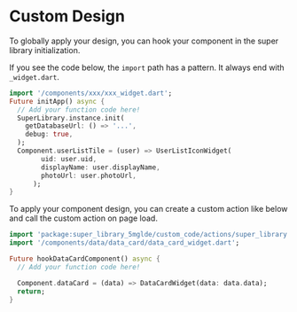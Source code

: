 # Custom Design


To globally apply your design, you can hook your component in the super library initialization.


If you see the code below, the `import` path has a pattern. It always end with `_widget.dart`.


```dart
import '/components/xxx/xxx_widget.dart';
Future initApp() async {
  // Add your function code here!
  SuperLibrary.instance.init(
    getDatabaseUrl: () => '...',
    debug: true,
  );
  Component.userListTile = (user) => UserListIconWidget(
        uid: user.uid,
        displayName: user.displayName,
        photoUrl: user.photoUrl,
      );
}
```


To apply your component design, you can create a custom action like below and call the custom action on page load.


```dart
import 'package:super_library_5mglde/custom_code/actions/super_library.dart';
import '/components/data/data_card/data_card_widget.dart';

Future hookDataCardComponent() async {
  // Add your function code here!

  Component.dataCard = (data) => DataCardWidget(data: data.data);
  return;
}
```